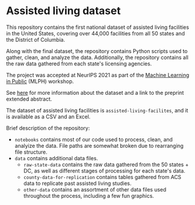 # Assisted living dataset

This repository contains the first national dataset of assisted living facilities in the United States, covering over 44,000 facilities from all 50 states and the District of Columbia.

Along with the final dataset, the repository contains Python scripts used to gather, clean, and analyze the data. Additionally, the repository contains all the raw data gathered from each state's licensing agencies.

The project was accepted at NeurIPS 2021 as part of the [Machine Learning in Public](https://sites.google.com/nyu.edu/mlph2021/home) (MLPH) workshop.

See [here](https://onefact.org/assisted-living) for more information about the dataset and a link to the preprint extended abstract.

The dataset of assisted living facilities is `assisted-living-facilites`, and it is available as a CSV and an Excel.

Brief description of the repository:
- `notebooks` contains most of our code used to process, clean, and analyize the data. File paths are somewhat broken due to rearranging file structure.
- `data` contains additional data files. 
  -  `raw-state-data` contains the raw data gathered from the 50 states + DC, as well as different stages of processing for each state's data.
  - `county-data-for-replication` contains tables gathered from ACS data to replicate past assisted living studies.
  - `other-data` contains an assortment of other data files used throughout the process, including a few fun graphics.
